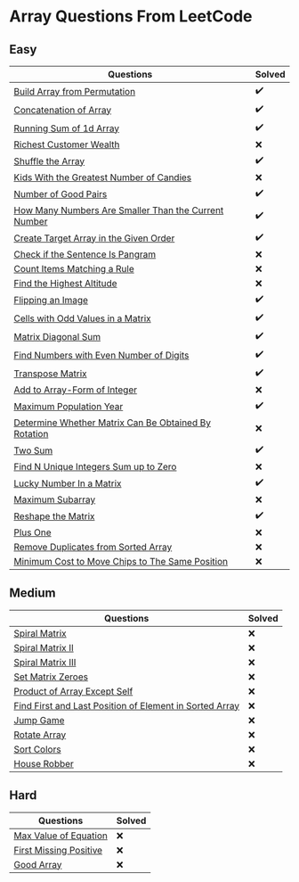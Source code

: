 # Array Questions From LeetCode

## Easy

|Questions | Solved |
|-------- | --------|
| [Build Array from Permutation](https://leetcode.com/problems/build-array-from-permutation/) | :heavy_check_mark: |
| [Concatenation of Array](https://leetcode.com/problems/concatenation-of-array/) | :heavy_check_mark: |
| [Running Sum of 1d Array](https://leetcode.com/problems/running-sum-of-1d-array/) | :heavy_check_mark: |
| [Richest Customer Wealth](https://leetcode.com/problems/richest-customer-wealth/) | :x: |
| [Shuffle the Array](https://leetcode.com/problems/shuffle-the-array/) | :heavy_check_mark: |
| [Kids With the Greatest Number of Candies](https://leetcode.com/problems/kids-with-the-greatest-number-of-candies/) | :x:  |
| [Number of Good Pairs](https://leetcode.com/problems/number-of-good-pairs/) | :heavy_check_mark: |
| [How Many Numbers Are Smaller Than the Current Number](https://leetcode.com/problems/how-many-numbers-are-smaller-than-the-current-number/) | :heavy_check_mark: |
| [Create Target Array in the Given Order](https://leetcode.com/problems/create-target-array-in-the-given-order/) | :heavy_check_mark: |
| [Check if the Sentence Is Pangram](https://leetcode.com/problems/check-if-the-sentence-is-pangram/) | :x: |
| [Count Items Matching a Rule](https://leetcode.com/problems/count-items-matching-a-rule/) | :x: |
| [Find the Highest Altitude](https://leetcode.com/problems/find-the-highest-altitude/) | :x: |
| [Flipping an Image](https://leetcode.com/problems/flipping-an-image/) | :heavy_check_mark: |
| [Cells with Odd Values in a Matrix](https://leetcode.com/problems/cells-with-odd-values-in-a-matrix/) | :heavy_check_mark: |
| [Matrix Diagonal Sum](https://leetcode.com/problems/matrix-diagonal-sum/) | :heavy_check_mark: |
| [Find Numbers with Even Number of Digits](https://leetcode.com/problems/find-numbers-with-even-number-of-digits/) | :heavy_check_mark: |
| [Transpose Matrix](https://leetcode.com/problems/transpose-matrix/) | :heavy_check_mark: |
| [Add to Array-Form of Integer](https://leetcode.com/problems/add-to-array-form-of-integer/) | :x: |
| [Maximum Population Year](https://leetcode.com/problems/maximum-population-year/) | :heavy_check_mark: |
| [Determine Whether Matrix Can Be Obtained By Rotation](https://leetcode.com/problems/determine-whether-matrix-can-be-obtained-by-rotation/) | :x: |
| [Two Sum](https://leetcode.com/problems/two-sum/) | :heavy_check_mark: |
| [Find N Unique Integers Sum up to Zero](https://leetcode.com/problems/find-n-unique-integers-sum-up-to-zero/) | :x: |
| [Lucky Number In a Matrix](https://leetcode.com/problems/lucky-numbers-in-a-matrix/) | :heavy_check_mark: |
| [Maximum Subarray](https://leetcode.com/problems/maximum-subarray/) | :x: |
| [Reshape the Matrix](https://leetcode.com/problems/reshape-the-matrix/) | :heavy_check_mark: |
| [Plus One](https://leetcode.com/problems/plus-one/) | :x: |
| [Remove Duplicates from Sorted Array](https://leetcode.com/problems/remove-duplicates-from-sorted-array/) | :x: |
| [Minimum Cost to Move Chips to The Same Position](https://leetcode.com/problems/minimum-cost-to-move-chips-to-the-same-position/) | :x: |

## Medium

|Questions | Solved |
| -------- | -------- |
[Spiral Matrix](https://leetcode.com/problems/spiral-matrix/) | :x:
[Spiral Matrix II](https://leetcode.com/problems/spiral-matrix-ii/) | :x:
[Spiral Matrix III](https://leetcode.com/problems/spiral-matrix-iii/) | :x:
[Set Matrix Zeroes](https://leetcode.com/problems/set-matrix-zeroes/) | :x:
[Product of Array Except Self](https://leetcode.com/problems/product-of-array-except-self/) | :x:
[Find First and Last Position of Element in Sorted Array](https://leetcode.com/problems/find-first-and-last-position-of-element-in-sorted-array/) | :x:
[Jump Game](https://leetcode.com/problems/jump-game/) | :x:
[Rotate Array](https://leetcode.com/problems/rotate-array/) | :x:
[Sort Colors](https://leetcode.com/problems/sort-colors/) | :x:
[House Robber](https://leetcode.com/problems/house-robber/) | :x:

## Hard

| Questions | Solved |
| --------- | -------- |
[Max Value of Equation](https://leetcode.com/problems/max-value-of-equation/) | :x:
[First Missing Positive](https://leetcode.com/problems/first-missing-positive/) | :x:
[Good Array](https://leetcode.com/problems/check-if-it-is-a-good-array/) | :x: |
